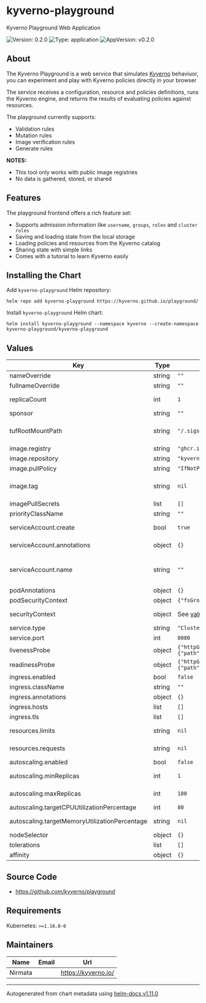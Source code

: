 # kyverno-playground

Kyverno Playground Web Application

![Version: 0.2.0](https://img.shields.io/badge/Version-0.2.0-informational?style=flat-square) ![Type: application](https://img.shields.io/badge/Type-application-informational?style=flat-square) ![AppVersion: v0.2.0](https://img.shields.io/badge/AppVersion-v0.2.0-informational?style=flat-square)

## About

The Kyverno Playground is a web service that simulates [Kyverno](https://github.com/kyverno/kyverno) behaviuor, you can experiment and play with Kyverno policies directly in your browser

The service receives a configuration, resource and policies definitions, runs the Kyverno engine, and returns the results of evaluating policies against resources.

The playground currently supports:
- Validation rules
- Mutation rules
- Image verification rules
- Generate rules

**NOTES:**
- This tool only works with public image registries
- No data is gathered, stored, or shared

## Features

The playground frontend offers a rich feature set:
- Supports admission information like `username`, `groups`, `roles` and `cluster roles`
- Saving and loading state from the local storage
- Loading policies and resources from the Kyverno catalog
- Sharing state with simple links
- Comes with a tutorial to learn Kyverno easily

## Installing the Chart

Add `kyverno-playground` Helm repository:

```shell
helm repo add kyverno-playground https://kyverno.github.io/playground/
```

Install `kyverno-playground` Helm chart:

```shell
helm install kyverno-playground --namespace kyverno --create-namespace kyverno-playground/kyverno-playground
```

## Values

| Key | Type | Default | Description |
|-----|------|---------|-------------|
| nameOverride | string | `""` | Name override |
| fullnameOverride | string | `""` | Full name override |
| replicaCount | int | `1` | Number of pod replicas |
| sponsor | string | `""` | Optional sponsor text |
| tufRootMountPath | string | `"/.sigstore"` | A writable volume to use for the TUF root initialization. |
| image.registry | string | `"ghcr.io"` | Image registry |
| image.repository | string | `"kyverno/playground"` | Image repository |
| image.pullPolicy | string | `"IfNotPresent"` | Image pull policy |
| image.tag | string | `nil` | Image tag (will default to app version if not set) |
| imagePullSecrets | list | `[]` | Image pull secrets |
| priorityClassName | string | `""` | Priority class name |
| serviceAccount.create | bool | `true` | Create service account |
| serviceAccount.annotations | object | `{}` | Service account annotations |
| serviceAccount.name | string | `""` | Service account name (required if `serviceAccount.create` is `false`) |
| podAnnotations | object | `{}` | Pod annotations |
| podSecurityContext | object | `{"fsGroup":2000}` | Pod security context |
| securityContext | object | See [values.yaml](values.yaml) | Container security context |
| service.type | string | `"ClusterIP"` | Service type |
| service.port | int | `8080` | Service port |
| livenessProbe | object | `{"httpGet":{"path":"/","port":"http"}}` | Liveness probe |
| readinessProbe | object | `{"httpGet":{"path":"/","port":"http"}}` | Readiness probe |
| ingress.enabled | bool | `false` | Enable ingress |
| ingress.className | string | `""` | Ingress class name |
| ingress.annotations | object | `{}` | Ingress annotations |
| ingress.hosts | list | `[]` | Ingress hosts |
| ingress.tls | list | `[]` | Ingress tls |
| resources.limits | string | `nil` | Container resource limits |
| resources.requests | string | `nil` | Container resource requests |
| autoscaling.enabled | bool | `false` | Enable autoscaling |
| autoscaling.minReplicas | int | `1` | Min number of replicas |
| autoscaling.maxReplicas | int | `100` | Max number of replicas |
| autoscaling.targetCPUUtilizationPercentage | int | `80` | Target CPU utilisation |
| autoscaling.targetMemoryUtilizationPercentage | string | `nil` | Target Memory utilisation |
| nodeSelector | object | `{}` | Node selector |
| tolerations | list | `[]` | Tolerations |
| affinity | object | `{}` | Affinity |

## Source Code

* <https://github.com/kyverno/playground>

## Requirements

Kubernetes: `>=1.16.0-0`

## Maintainers

| Name | Email | Url |
| ---- | ------ | --- |
| Nirmata |  | <https://kyverno.io/> |

----------------------------------------------
Autogenerated from chart metadata using [helm-docs v1.11.0](https://github.com/norwoodj/helm-docs/releases/v1.11.0)
